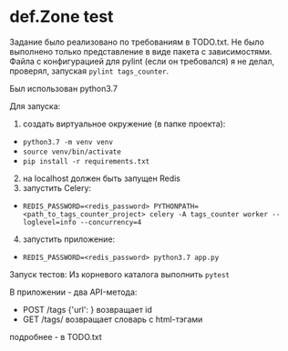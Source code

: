 # def.Zone test

Задание было реализовано по требованиям в TODO.txt.
Не было выполнено только представление в виде пакета с зависимостями.
Файла с конфигурацией для pylint (если он требовался) я не делал, проверял, запуская `pylint tags_counter`.

Был использован python3.7

Для запуска:
 1) создать виртуальное окружение (в папке проекта):
 - `python3.7 -m venv venv`
 - `source venv/bin/activate`
 - `pip install -r requirements.txt`
 2) на localhost должен быть запущен Redis
 3) запустить Celery:
 - `REDIS_PASSWORD=<redis_password> PYTHONPATH=<path_to_tags_counter_project> celery -A tags_counter worker --loglevel=info --concurrency=4`
 4) запустить приложение:
 - `REDIS_PASSWORD=<redis_password> python3.7 app.py`
 
Запуск тестов:
Из корневого каталога выполнить `pytest` 
 
В приложении - два API-метода:
 - POST /tags {'url': <url>}
   возвращает id
 - GET /tags/<id>
   возвращает словарь с html-тэгами

подробнее - в TODO.txt
